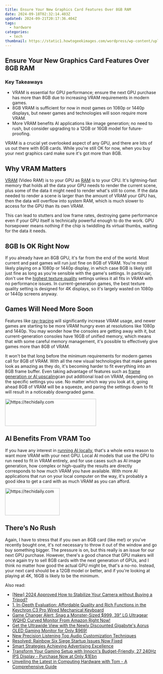 ```yaml
---
title: Ensure Your New Graphics Card Features Over 8GB RAM
date: 2024-09-18T02:32:14.403Z
updated: 2024-09-21T20:17:36.404Z
tags:
  - hardware
categories:
  - tech
thumbnail: https://static1.howtogeekimages.com/wordpress/wp-content/uploads/2024/07/a-gpu-with-some-numbers-around-it.jpg
---
```


## Ensure Your New Graphics Card Features Over 8GB RAM

### Key Takeaways

* VRAM is essential for GPU performance; ensure the next GPU purchase has more than 8GB due to increasing VRAM requirements in modern games.
* 8GB VRAM is sufficient for now in most games on 1080p or 1440p displays, but newer games and technologies will soon require more VRAM.
* More VRAM benefits AI applications like image generation; no need to rush, but consider upgrading to a 12GB or 16GB model for future-proofing.

 VRAM is a crucial yet overlooked aspect of any GPU, and there are lots of us out there with 8GB cards. While you're still OK for now, when you buy your next graphics card make sure it's got more than 8GB.

##  Why VRAM Matters

[VRAM](https://extra-support.techidaily.com/new-premium-selection-of-apple-and-android-camera-slow-motion-apps/) (Video RAM) is to your GPU as [RAM](https://youtube-web.techidaily.com/ed-2024-approved-unlocking-youtube-success-top-video-strategies-to-explode-views/) is to your CPU. It's lightning-fast memory that holds all the data your GPU needs to render the current scene, plus some of the data it might need to render what's still to come. If the data needed to render a scene is larger than the amount of VRAM your GPU has, then the data will overflow into system RAM, which is much slower to access for the GPU than its own VRAM.

 This can lead to stutters and low frame rates, destroying game performance even if your GPU itself is technically powerful enough to do the work. GPU horsepower means nothing if the chip is twiddling its virtual thumbs, waiting for the data it needs.

##  8GB Is OK Right Now

 If you already have an 8GB GPU, it's far from the end of the world. Most current and past games will run just fine on 8GB of VRAM. You're most likely playing on a 1080p or 1440p display, in which case 8GB is likely still just fine as long as you're sensible with the game's settings. In particular, don't use the [highest texture quality](https://android-location-track.techidaily.com/how-do-i-stop-someone-from-tracking-my-meizu-21-drfone-by-drfone-virtual-android/) settings unless it all fits in VRAM with no performance issues. In current-generation games, the best texture quality setting is designed for 4K displays, so it's largely wasted on 1080p or 1440p screens anyway.

##  Games Will Need More Soon

 Features like [ray-tracing](https://android-location-track.techidaily.com/top-10-telegram-spy-tools-on-honor-70-lite-5g-for-parents-drfone-by-drfone-virtual-android/) will significantly increase VRAM usage, and newer games are starting to be more VRAM hungry even at resolutions like 1080p and 1440p. You may wonder how the consoles are getting away with it, but current-generation consoles have 16GB of unified memory, which means that with some careful memory management, it's possible to effectively give games more than 8GB of VRAM.

 It won't be that long before the minimum requirements for modern games call for 8GB of VRAM. With all the new visual technologies that make games look as amazing as they do, it's becoming harder to fit everything into an 8GB frame buffer. Even taking advantage of features such as [frame generation or AI upscaling](https://extra-resources.techidaily.com/digital-sensations-how-vr-enhances-pleasure/)can put additional load on VRAM, depending on the specific settings you use. No matter which way you look at it, going ahead 8GB of VRAM will be a squeeze, and paring the settings down to fit will result in a noticeably downgraded game.

<!-- affiliate ads begin -->
<a href="https://aligracehair.sjv.io/c/5597632/2036496/19272" target="_top" id="2036496">
  <img src="//a.impactradius-go.com/display-ad/19272-2036496" border="0" alt="https://techidaily.com" width="300" height="90"/>
</a>
<img height="0" width="0" src="https://aligracehair.sjv.io/i/5597632/2036496/19272" style="position:absolute;visibility:hidden;" border="0" />
<!-- affiliate ads end -->

##  AI Benefits From VRAM Too

 If you have any interest in [running AI locally](https://unlock-android.techidaily.com/how-to-unlock-infinix-smart-8-pro-phone-pattern-lock-without-factory-reset-by-drfone-android/), that's a whole extra reason to want more VRAM with your next GPU. Local AI models that use the GPU to run need to fit in VRAM entirely, and for use cases such as AI image generation, how complex or high-quality the results are directly corresponds to how much VRAM you have available. With more AI applications that run on your local computer on the way, it's probably a good idea to get a card with as much VRAM as you can afford.

<!-- affiliate ads begin -->
<a href="https://25home.pxf.io/c/5597632/2148639/16836" target="_top" id="2148639">
  <img src="//a.impactradius-go.com/display-ad/16836-2148639" border="0" alt="https://techidaily.com" width="180" height="90"/>
</a>
<img height="0" width="0" src="https://25home.pxf.io/i/5597632/2148639/16836" style="position:absolute;visibility:hidden;" border="0" />
<!-- affiliate ads end -->

##  There’s No Rush

 Again, I have to stress that if you own an 8GB card (like me!) or you've recently bought one, it's not necessary to throw it out of the window and go buy something bigger. The pressure is on, but this really is an issue for our next GPU purchase. However, there's a good chance that GPU makers will once again try to sell 8GB cards with the next generation of GPUs, and I think no matter how good the actual GPU might be, that's a no-no. Instead, your next card should be a 12GB model or better, and if you're looking at playing at 4K, 16GB is likely to be the minimum.

<ins class="adsbygoogle"
     style="display:block"
     data-ad-format="autorelaxed"
     data-ad-client="ca-pub-7571918770474297"
     data-ad-slot="1223367746"></ins>

<ins class="adsbygoogle"
     style="display:block"
     data-ad-client="ca-pub-7571918770474297"
     data-ad-slot="8358498916"
     data-ad-format="auto"
     data-full-width-responsive="true"></ins>

<span class="atpl-alsoreadstyle">Also read:</span>
<div><ul>
<li><a href="https://youtube-zero.techidaily.com/024-approved-how-to-stabilize-your-camera-without-buying-a-tripod/"><u>[New] 2024 Approved How to Stabilize Your Camera without Buying a Tripod?</u></a></li>
<li><a href="https://tech-savvy.techidaily.com/1-in-depth-evaluation-affordable-quality-and-rich-functions-in-the-keychron-c3-pro-wired-mechanical-keyboard/"><u>1. In-Depth Evaluation: Affordable Quality and Rich Functions in the Keychron C3 Pro Wired Mechanical Keyboard</u></a></li>
<li><a href="https://hardware-tips.techidaily.com/1723862811481-game-changer-alert-snag-a-monster-sized-999-39-lg-ultragear-wqhd-curved-monitor-from-amazon-right-now/"><u>Game Changer Alert: Snag a Monster-Sized $999, 39” LG Ultragear WQHD Curved Monitor From Amazon Right Now!</u></a></li>
<li><a href="https://hardware-tips.techidaily.com/1723862768155-get-the-ultrawide-view-with-the-newly-discounted-gigabytes-aorus-oled-gaming-monitor-for-only-969/"><u>Get the Ultrawide View with the Newly Discounted Gigabyte's Aorus OLED Gaming Monitor for Only $969!</u></a></li>
<li><a href="https://voice-adjusting.techidaily.com/new-precision-listening-top-audio-customization-techniques/"><u>New Precision Listening Top Audio Customization Techniques</u></a></li>
<li><a href="https://win-answers.techidaily.com/resolved-rainbow-six-siege-startup-issues-now-fixed/"><u>Resolved: Rainbow Six Siege Startup Issues Now Fixed</u></a></li>
<li><a href="https://extra-hints.techidaily.com/smart-strategies-achieving-advertising-excellence/"><u>Smart Strategies Achieving Advertising Excellence</u></a></li>
<li><a href="https://hardware-tips.techidaily.com/1723862841022-transform-your-gaming-setup-with-innocns-budget-friendly-27-240hz-ips-display-purchase-now-at-only-1ebn/"><u>Transform Your Gaming Setup with Innocn's Budget-Friendly, 27 240Hz IPS Display - Purchase Now at Only $1Ebn</u></a></li>
<li><a href="https://hardware-tips.techidaily.com/unveiling-the-latest-in-computing-hardware-with-tom-a-comprehensive-guide/"><u>Unveiling the Latest in Computing Hardware with Tom - A Comprehensive Guide</u></a></li>
</ul></div>

